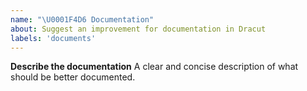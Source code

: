 ```yaml
---
name: "\U0001F4D6 Documentation"
about: Suggest an improvement for documentation in Dracut
labels: 'documents'
---
```


**Describe the documentation**
A clear and concise description of what should be better documented.
